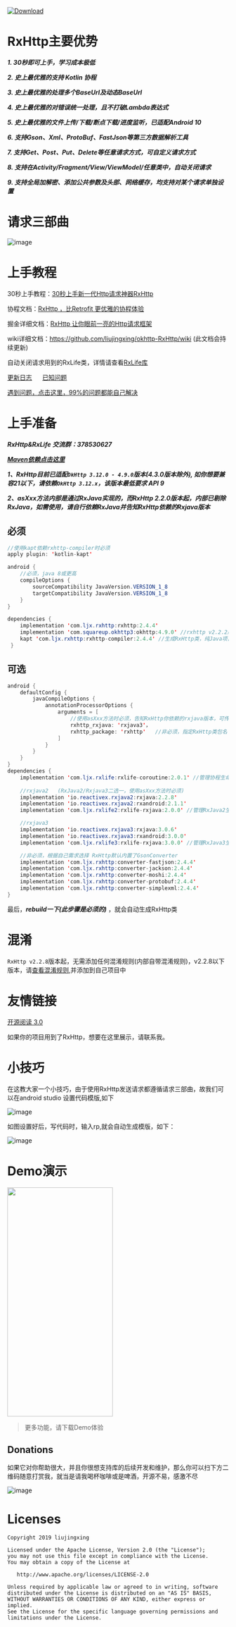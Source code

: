 [ ![Download](https://api.bintray.com/packages/32774707/maven/rxhttp2/images/download.svg) ](https://bintray.com/32774707/maven/rxhttp2/_latestVersion)

# RxHttp主要优势

  ***1. 30秒即可上手，学习成本极低***

  ***2. 史上最优雅的支持 Kotlin 协程***

  ***3. 史上最优雅的处理多个BaseUrl及动态BaseUrl***

  ***4. 史上最优雅的对错误统一处理，且不打破Lambda表达式***

  ***5. 史上最优雅的文件上传/下载/断点下载/进度监听，已适配Android 10***

  ***6. 支持Gson、Xml、ProtoBuf、FastJson等第三方数据解析工具***

  ***7. 支持Get、Post、Put、Delete等任意请求方式，可自定义请求方式***

  ***8. 支持在Activity/Fragment/View/ViewModel/任意类中，自动关闭请求***

  ***9. 支持全局加解密、添加公共参数及头部、网络缓存，均支持对某个请求单独设置***

# 请求三部曲

![image](https://github.com/liujingxing/okhttp-RxHttp/blob/master/screen/rxhttp_sequence_chart.jpg)

# 上手教程

30秒上手教程：[30秒上手新一代Http请求神器RxHttp](https://juejin.im/post/5cfcbbcbe51d455a694f94df)

协程文档：[RxHttp ，比Retrofit 更优雅的协程体验](https://juejin.im/post/5e77604fe51d4527066eb81a#heading-2)

掘金详细文档：[RxHttp 让你眼前一亮的Http请求框架](https://juejin.im/post/5ded221a518825125d14a1d4)

wiki详细文档：https://github.com/liujingxing/okhttp-RxHttp/wiki  (此文档会持续更新)


自动关闭请求用到的RxLife类，详情请查看[RxLife库](https://github.com/liujingxing/RxLife)

[更新日志](https://github.com/liujingxing/okhttp-RxHttp/wiki/%E6%9B%B4%E6%96%B0%E6%97%A5%E5%BF%97) &nbsp;&nbsp;&nbsp;&nbsp;
[已知问题](https://github.com/liujingxing/okhttp-RxHttp/wiki/%E5%B7%B2%E7%9F%A5%E9%97%AE%E9%A2%98) &nbsp;&nbsp;&nbsp;&nbsp;

[遇到问题，点击这里，99%的问题都能自己解决](https://github.com/liujingxing/okhttp-RxHttp/wiki/FAQ)


# 上手准备

***RxHttp&RxLife 交流群：378530627***

***[Maven依赖点击这里](https://github.com/liujingxing/okhttp-RxHttp/blob/master/maven_dependency.md)***

***1、RxHttp目前已适配`OkHttp 3.12.0 - 4.9.0`版本(4.3.0版本除外), 如你想要兼容21以下，请依赖`OkHttp 3.12.x`，该版本最低要求 API 9***

***2、asXxx方法内部是通过RxJava实现的，而RxHttp 2.2.0版本起，内部已剔除RxJava，如需使用，请自行依赖RxJava并告知RxHttp依赖的Rxjava版本***


## 必须
```java
//使用kapt依赖rxhttp-compiler时必须
apply plugin: 'kotlin-kapt'

android {
    //必须，java 8或更高
    compileOptions {
        sourceCompatibility JavaVersion.VERSION_1_8
        targetCompatibility JavaVersion.VERSION_1_8
    }
}

dependencies {
    implementation 'com.ljx.rxhttp:rxhttp:2.4.4'
    implementation 'com.squareup.okhttp3:okhttp:4.9.0' //rxhttp v2.2.2版本起，需要手动依赖okhttp
    kapt 'com.ljx.rxhttp:rxhttp-compiler:2.4.4' //生成RxHttp类，纯Java项目，请使用annotationProcessor代替kapt
 }
```

## 可选
```java
android {
    defaultConfig {
        javaCompileOptions {
            annotationProcessorOptions {
                arguments = [
                    //使用asXxx方法时必须，告知RxHttp你依赖的rxjava版本，可传入rxjava2、rxjava3
                    rxhttp_rxjava: 'rxjava3'， 
                    rxhttp_package: 'rxhttp'   //非必须，指定RxHttp类包名
                ]
            }
        }
    }
}
dependencies {
    implementation 'com.ljx.rxlife:rxlife-coroutine:2.0.1' //管理协程生命周期，页面销毁，关闭请求
    
    //rxjava2   (RxJava2/Rxjava3二选一，使用asXxx方法时必须)
    implementation 'io.reactivex.rxjava2:rxjava:2.2.8'
    implementation 'io.reactivex.rxjava2:rxandroid:2.1.1'
    implementation 'com.ljx.rxlife2:rxlife-rxjava:2.0.0' //管理RxJava2生命周期，页面销毁，关闭请求

    //rxjava3
    implementation 'io.reactivex.rxjava3:rxjava:3.0.6'
    implementation 'io.reactivex.rxjava3:rxandroid:3.0.0'
    implementation 'com.ljx.rxlife3:rxlife-rxjava:3.0.0' //管理RxJava3生命周期，页面销毁，关闭请求

    //非必须，根据自己需求选择 RxHttp默认内置了GsonConverter
    implementation 'com.ljx.rxhttp:converter-fastjson:2.4.4'
    implementation 'com.ljx.rxhttp:converter-jackson:2.4.4'
    implementation 'com.ljx.rxhttp:converter-moshi:2.4.4'
    implementation 'com.ljx.rxhttp:converter-protobuf:2.4.4'
    implementation 'com.ljx.rxhttp:converter-simplexml:2.4.4'
}
```

最后，***rebuild一下(此步骤是必须的)*** ，就会自动生成RxHttp类


# 混淆

`RxHttp v2.2.8`版本起，无需添加任何混淆规则(内部自带混淆规则)，v2.2.8以下版本，请[查看混淆规则](https://github.com/liujingxing/okhttp-RxHttp/wiki/关于混淆),并添加到自己项目中

# 友情链接

[开源阅读 3.0](https://github.com/gedoor/legado)

如果你的项目用到了RxHttp，想要在这里展示，请联系我。

# 小技巧

在这教大家一个小技巧，由于使用RxHttp发送请求都遵循请求三部曲，故我们可以在android studio 设置代码模版,如下

![image](https://github.com/liujingxing/RxHttp/blob/master/screen/templates.png)

如图设置好后，写代码时，输入rp,就会自动生成模版，如下：

![image](https://github.com/liujingxing/RxHttp/blob/master/screen/templates_demo.gif)


# Demo演示
<img src="https://github.com/liujingxing/RxHttp/blob/master/screen/screenrecorder-2019-11-27_22_56_26.gif" width = "240" height = "520" />

> 更多功能，请下载Demo体验

## Donations
如果它对你帮助很大，并且你很想支持库的后续开发和维护，那么你可以扫下方二维码随意打赏我，就当是请我喝杯咖啡或是啤酒，开源不易，感激不尽

![image](https://github.com/liujingxing/RxHttp/blob/master/screen/rxhttp_donate.png)


# Licenses
```
Copyright 2019 liujingxing

Licensed under the Apache License, Version 2.0 (the "License");
you may not use this file except in compliance with the License.
You may obtain a copy of the License at

   http://www.apache.org/licenses/LICENSE-2.0

Unless required by applicable law or agreed to in writing, software
distributed under the License is distributed on an "AS IS" BASIS,
WITHOUT WARRANTIES OR CONDITIONS OF ANY KIND, either express or implied.
See the License for the specific language governing permissions and
limitations under the License.
```
